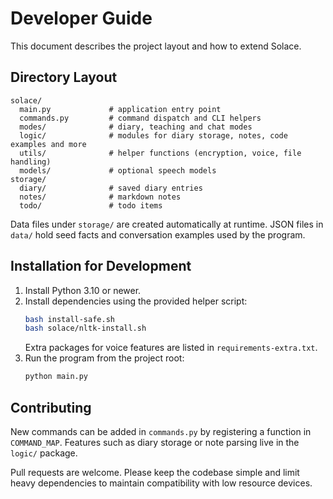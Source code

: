 # Developer Guide

This document describes the project layout and how to extend Solace.

## Directory Layout

```
solace/
  main.py             # application entry point
  commands.py         # command dispatch and CLI helpers
  modes/              # diary, teaching and chat modes
  logic/              # modules for diary storage, notes, code examples and more
  utils/              # helper functions (encryption, voice, file handling)
  models/             # optional speech models
storage/
  diary/              # saved diary entries
  notes/              # markdown notes
  todo/               # todo items
```

Data files under `storage/` are created automatically at runtime. JSON files in `data/` hold seed facts and conversation examples used by the program.

## Installation for Development

1. Install Python 3.10 or newer.
2. Install dependencies using the provided helper script:
   ```bash
   bash install-safe.sh
   bash solace/nltk-install.sh
   ```
   Extra packages for voice features are listed in `requirements-extra.txt`.
3. Run the program from the project root:
   ```bash
   python main.py
   ```

## Contributing

New commands can be added in `commands.py` by registering a function in `COMMAND_MAP`. Features such as diary storage or note parsing live in the `logic/` package.

Pull requests are welcome. Please keep the codebase simple and limit heavy dependencies to maintain compatibility with low resource devices.



